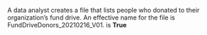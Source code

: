 A data analyst creates a file that lists people who donated to their organization’s fund drive. An effective name for the file is FundDriveDonors_20210216_V01. is **True**